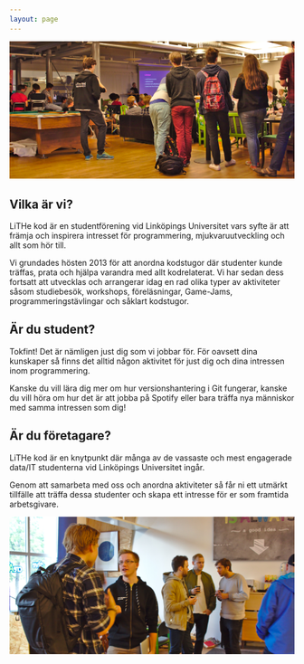 ```yaml
---
layout: page
---
```


<img class="img--is-100vw-wide" src="/public/spotify2016-2.jpg">

## Vilka är vi?

LiTHe kod är en studentförening vid Linköpings Universitet vars syfte är att främja och inspirera intresset för programmering, mjukvaruutveckling och allt som hör till.

Vi grundades hösten 2013 för att anordna kodstugor där studenter kunde träffas, prata och hjälpa varandra med allt kodrelaterat.
Vi har sedan dess fortsatt att utvecklas och arrangerar idag en rad olika typer av aktiviteter såsom studiebesök, workshops, föreläsningar, Game-Jams, programmeringstävlingar och såklart kodstugor.

## Är du student?
Tokfint! Det är nämligen just dig som vi jobbar för. För oavsett dina kunskaper så finns det alltid någon aktivitet för just dig och dina intressen inom programmering.

Kanske du vill lära dig mer om hur versionshantering i Git fungerar, kanske du vill höra om hur det är att jobba på Spotify eller bara träffa nya människor med samma intressen som dig!

## Är du företagare?
LiTHe kod är en knytpunkt där många av de vassaste och mest engagerade data/IT studenterna vid Linköpings Universitet ingår.

Genom att samarbeta med oss och anordna aktiviteter så får ni ett utmärkt tillfälle att träffa dessa studenter och skapa ett intresse för er som framtida arbetsgivare.

<img class="img--is-100vw-wide" src="/public/spotify2016-1.jpg">
